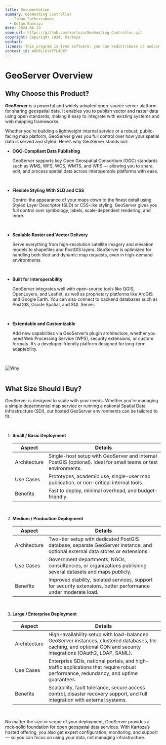 ```yaml
---
title: Documentation
summary: GeoHosting Controller
  - Irwan Fathurrahman
  - Ketan Bamniya
date: 2024-06-19
some_url: https://github.com/kartoza/GeoHosting-Controller.git
copyright: Copyright 2024, Kartoza
contact:
license: This program is free software; you can redistribute it and/or modify it under the terms of the GNU Affero General Public License as published by the Free Software Foundation; either version 3 of the License, or (at your option) any later version.
context_id: nDU6LLGiXPTLADXY
---
```


# GeoServer Overview

## Why Choose this Product?

**GeoServer** is a powerful and widely adopted open-source server platform for sharing geospatial data. It enables you to publish vector and raster data using open standards, making it easy to integrate with existing systems and web mapping frameworks. 

Whether you're building a lightweight internal service or a robust, public-facing map platform, GeoServer gives you full control over how your spatial data is served and styled. Here’s why GeoServer stands out:

- **OGC-Compliant Data Publishing**

    GeoServer supports key Open Geospatial Consortium (OGC) standards such as WMS, WFS, WCS, WMTS, and WPS — allowing you to share, edit, and process spatial data across interoperable platforms with ease.

    <br>

- **Flexible Styling With SLD and CSS**

    Control the appearance of your maps down to the finest detail using Styled Layer Descriptor (SLD) or CSS-like styling. GeoServer gives you full control over symbology, labels, scale-dependent rendering, and more.

    <br>

- **Scalable Raster and Vector Delivery**

    Serve everything from high-resolution satellite imagery and elevation models to shapefiles and PostGIS layers. GeoServer is optimized for handling both tiled and dynamic map requests, even in high-demand environments.

    <br>

- **Built for Interoperability**

    GeoServer integrates well with open-source tools like QGIS, OpenLayers, and Leaflet, as well as proprietary platforms like ArcGIS and Google Earth. You can also connect to backend databases such as PostGIS, Oracle Spatial, and SQL Server.

    <br>

- **Extendable and Customizable**

    Add new capabilities via GeoServer’s plugin architecture, whether you need Web Processing Service (WPS), security extensions, or custom formats. It’s a developer-friendly platform designed for long-term adaptability.

    <br>

<div class="image-with-caption">
  <img src="../img/geoserver-img-3-1.png" alt="Why">
</div>

<br>

## What Size Should I Buy?

GeoServer is designed to scale with your needs. Whether you're managing a simple departmental map service or running a national Spatial Data Infrastructure (SDI), our hosted GeoServer environments can be tailored to fit.

<br>

1. **Small / Basic Deployment**

    <table class="my-table-style">
      <thead>
        <tr>
          <th>Aspect</th>
          <th>Details</th>
        </tr>
      </thead>
      <tbody>
        <tr>
          <td>Architecture</td>
          <td>Single-host setup with GeoServer and internal PostGIS (optional). Ideal for small teams or test environments.</td>
        </tr>
        <tr>
          <td>Use Cases</td>
          <td>Prototypes, academic use, single-user map publication, or non-critical internal tools.</td>
        </tr>
        <tr>
          <td>Benefits</td>
          <td>Fast to deploy, minimal overhead, and budget-friendly.</td>
        </tr>
      </tbody>
    </table>

    <br>

2. **Medium / Production Deployment**

    <table class="my-table-style">
      <thead>
        <tr>
          <th>Aspect</th>
          <th>Details</th>
        </tr>
      </thead>
      <tbody>
        <tr>
          <td>Architecture</td>
          <td>Two-tier setup with dedicated PostGIS database, separate GeoServer instance, and optional external data stores or extensions.</td>
        </tr>
        <tr>
          <td>Use Cases</td>
          <td>Government departments, NGOs, consultancies, or organizations publishing several datasets and maps publicly.</td>
        </tr>
        <tr>
          <td>Benefits</td>
          <td>Improved stability, isolated services, support for security extensions, better performance under moderate load.</td>
        </tr>
      </tbody>
    </table>

    <br>

3. **Large / Enterprise Deployment**

    <table class="my-table-style">
      <thead>
        <tr>
          <th>Aspect</th>
          <th>Details</th>
        </tr>
      </thead>
      <tbody>
        <tr>
          <td>Architecture</td>
          <td>High-availability setup with load-balanced GeoServer instances, clustered databases, tile caching, and optional CDN and security integrations (OAuth2, LDAP, SAML).</td>
        </tr>
        <tr>
          <td>Use Cases</td>
          <td>Enterprise SDIs, national portals, and high-traffic applications that require robust performance, redundancy, and uptime guarantees.</td>
        </tr>
        <tr>
          <td>Benefits</td>
          <td>Scalability, fault tolerance, secure access control, disaster recovery support, and full integration with external systems.</td>
        </tr>
      </tbody>
    </table>

<br>

No matter the size or scope of your deployment, GeoServer provides a rock-solid foundation for open geospatial data services. With Kartoza’s hosted offering, you also get expert configuration, monitoring, and support — so you can focus on using your data, not managing infrastructure.

<br>
